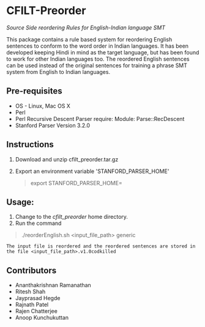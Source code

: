 # CFILT-Preorder 

_Source Side reordering Rules for English-Indian language SMT_

This package contains a rule based system for reordering English sentences to conform to the word order in Indian languages. It has been developed keeping Hindi in mind as the target language, but has been found to work for other Indian languages too. The reordered English sentences can be used instead of the original sentences for training a phrase SMT system from English to Indian languages. 

## Pre-requisites

- OS - Linux, Mac OS X
- Perl
- Perl Recursive Descent Parser require: Module: Parse::RecDescent 
- Stanford Parser Version 3.2.0

## Instructions

1. Download and unzip cfilt_preorder.tar.gz

2. Export an environment variable 'STANFORD_PARSER_HOME' 

    > export STANFORD_PARSER_HOME=<path to the Stanford parser home directory>

## Usage: 

1. Change to the *cfilt_preorder* home directory.
2. Run the command 
  > ./reorderEnglish.sh <input_file_path> generic 

    The input file is reordered and the reordered sentences are stored in the file <input_file_path>.v1.0codkilled


## Contributors

- Ananthakrishnan Ramanathan
- Ritesh Shah
- Jayprasad Hegde
- Rajnath Patel 
- Rajen Chatterjee
- Anoop Kunchukuttan
